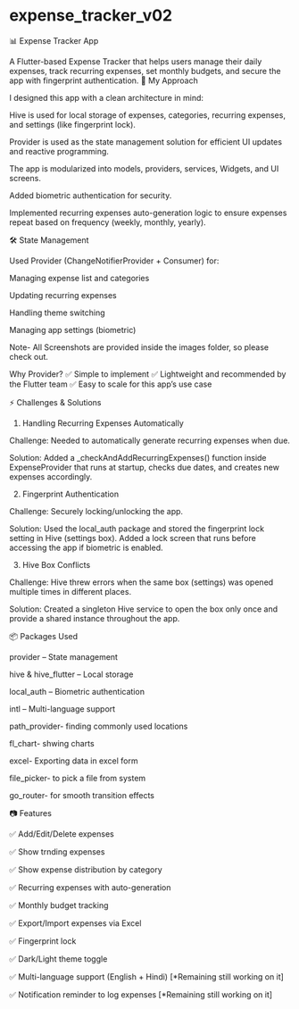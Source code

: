 # expense_tracker_v02

📊 Expense Tracker App

A Flutter-based Expense Tracker that helps users manage their daily expenses, track recurring expenses, set monthly budgets, and secure the app with fingerprint authentication.
🚀 My Approach

I designed this app with a clean architecture in mind:

Hive is used for local storage of expenses, categories, recurring expenses, and settings (like fingerprint lock).

Provider is used as the state management solution for efficient UI updates and reactive programming.

The app is modularized into models, providers, services, Widgets, and UI screens.

Added biometric authentication for security.

Implemented recurring expenses auto-generation logic to ensure expenses repeat based on frequency (weekly, monthly, yearly).

🛠️ State Management

Used Provider (ChangeNotifierProvider + Consumer) for:

Managing expense list and categories

Updating recurring expenses

Handling theme switching

Managing app settings (biometric)

Note- All Screenshots are provided inside the images folder, so please check out.

Why Provider?
✅ Simple to implement
✅ Lightweight and recommended by the Flutter team
✅ Easy to scale for this app’s use case

⚡ Challenges & Solutions
1. Handling Recurring Expenses Automatically

Challenge: Needed to automatically generate recurring expenses when due.

Solution: Added a _checkAndAddRecurringExpenses() function inside ExpenseProvider that runs at startup, checks due dates, and creates new expenses accordingly.

2. Fingerprint Authentication

Challenge: Securely locking/unlocking the app.

Solution: Used the local_auth package and stored the fingerprint lock setting in Hive (settings box). Added a lock screen that runs before accessing the app if biometric is enabled.

3. Hive Box Conflicts

Challenge: Hive threw errors when the same box (settings) was opened multiple times in different places.

Solution: Created a singleton Hive service to open the box only once and provide a shared instance throughout the app.

📦 Packages Used

provider – State management

hive & hive_flutter – Local storage

local_auth – Biometric authentication

intl – Multi-language support
    
path_provider- finding commonly used locations 

fl_chart- shwing charts
  
excel- Exporting data in excel form
  
file_picker- to pick a file from system
  
go_router- for smooth transition effects
  
📷 Features

✅ Add/Edit/Delete expenses

✅ Show trnding expenses

✅ Show expense distribution by category

✅ Recurring expenses with auto-generation

✅ Monthly budget tracking

✅ Export/Import expenses via Excel

✅ Fingerprint lock

✅ Dark/Light theme toggle

✅ Multi-language support (English + Hindi) [*Remaining still working on it]

✅ Notification reminder to log expenses [*Remaining still working on it]
